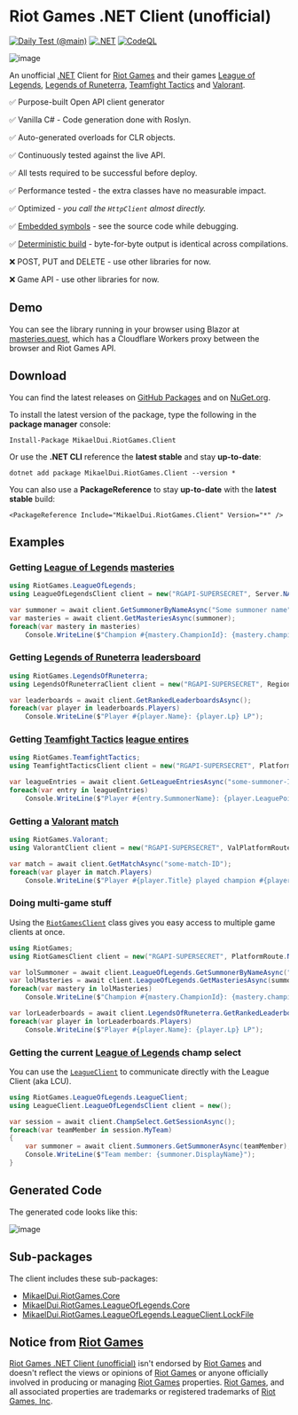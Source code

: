 # Riot Games .NET Client (unofficial)
[![Daily Test (@main)](https://github.com/mikaeldui/riot-games-dotnet-client/actions/workflows/daily-test.main.yml/badge.svg)](https://github.com/mikaeldui/riot-games-dotnet-client/actions/workflows/daily-test.main.yml)
[![.NET](https://github.com/mikaeldui/riot-games-dotnet-client/actions/workflows/dotnet.yml/badge.svg)](https://github.com/mikaeldui/riot-games-dotnet-client/actions/workflows/dotnet.yml)
[![CodeQL](https://github.com/mikaeldui/riot-games-dotnet-client/actions/workflows/codeql-analysis.yml/badge.svg)](https://github.com/mikaeldui/riot-games-dotnet-client/actions/workflows/codeql-analysis.yml)

![image](https://user-images.githubusercontent.com/3706841/147928421-b25b3ddd-c774-4240-bf10-863321b05bb4.png)

An unofficial [.NET][dotnet] Client for [Riot Games][riot] and their games [League of Legends][lol], [Legends of Runeterra][lor], [Teamfight Tactics][tft] and [Valorant][val].

✅ Purpose-built Open API client generator

✅ Vanilla C# -  Code generation done with Roslyn.

✅ Auto-generated overloads for CLR objects.

✅ Continuously tested against the live API.

✅ All tests required to be successful before deploy.

✅ Performance tested - the extra classes have no measurable impact.

✅ Optimized - *you call the `HttpClient` almost directly.*

✅ [Embedded symbols](https://github.com/Turnerj/dotnet-library-checklist#embedding-symbols) - see the source code while debugging.

✅ [Deterministic build](https://github.com/Turnerj/dotnet-library-checklist#enable-deterministic-builds) - byte-for-byte output is identical across compilations.

❌ POST, PUT and DELETE - use other libraries for now.

❌ Game API - use other libraries for now.

## Demo

You can see the library running in your browser using Blazor at [masteries.quest](https://masteries.quest), which has a Cloudflare Workers proxy between the browser and Riot Games API.

## Download

You can find the latest releases on [GitHub Packages](https://github.com/mikaeldui/riot-games-dotnet-client/packages/1184018) and on [NuGet.org](https://www.nuget.org/packages/MikaelDui.RiotGames.Client).

To install the latest version of the package, type the following in the **package manager** console:

    Install-Package MikaelDui.RiotGames.Client
        
Or use the **.NET CLI** reference the **latest stable** and stay **up-to-date**:

    dotnet add package MikaelDui.RiotGames.Client --version *
    
You can also use a **PackageReference** to stay **up-to-date** with the **latest stable** build:

    <PackageReference Include="MikaelDui.RiotGames.Client" Version="*" />

## Examples

### Getting [League of Legends][lol] [masteries](https://developer.riotgames.com/apis#champion-mastery-v4/GET_getChampionMasteryScore)

```C#
using RiotGames.LeagueOfLegends;
using LeagueOfLegendsClient client = new("RGAPI-SUPERSECRET", Server.NA);

var summoner = await client.GetSummonerByNameAsync("Some summoner name");
var masteries = await client.GetMasteriesAsync(summoner);
foreach(var mastery in masteries)
    Console.WriteLine($"Champion #{mastery.ChampionId}: {mastery.championPoints} points");

```

### Getting [Legends of Runeterra][lor] [leadersboard](https://developer.riotgames.com/apis#lor-ranked-v1/GET_getLeaderboards)

```C#
using RiotGames.LegendsOfRuneterra;
using LegendsOfRuneterraClient client = new("RGAPI-SUPERSECRET", RegionRoute.AMERICAS);

var leaderboards = await client.GetRankedLeaderboardsAsync();
foreach(var player in leaderboards.Players)
    Console.WriteLine($"Player #{player.Name}: {player.Lp} LP");

```

### Getting [Teamfight Tactics][tft] [league entires](https://developer.riotgames.com/apis#tft-league-v1/GET_getLeagueEntriesForSummoner)

```C#
using RiotGames.TeamfightTactics;
using TeamfightTacticsClient client = new("RGAPI-SUPERSECRET", PlatformRoute.NA1);

var leagueEntries = await client.GetLeagueEntriesAsync("some-summoner-ID");
foreach(var entry in leagueEntries)
    Console.WriteLine($"Player #{entry.SummonerName}: {player.LeaguePoints} LP");

```

### Getting a [Valorant][val] [match](https://developer.riotgames.com/apis#val-match-v1/GET_getMatch)

```C#
using RiotGames.Valorant;
using ValorantClient client = new("RGAPI-SUPERSECRET", ValPlatformRoute.EU);

var match = await client.GetMatchAsync("some-match-ID");
foreach(var player in match.Players)
    Console.WriteLine($"Player #{player.Title} played champion #{player.ChampionId}");

```

### Doing multi-game stuff
Using the [`RiotGamesClient`](https://github.com/mikaeldui/riot-games-dotnet-client/blob/main/RiotGames.Client/RiotGamesClient.cs) class gives you easy access to multiple game clients at once.

```C#
using RiotGames;
using RiotGamesClient client = new("RGAPI-SUPERSECRET", PlatformRoute.NA1, ValPlatformRoute.NA);

var lolSummoner = await client.LeagueOfLegends.GetSummonerByNameAsync("some-summoner-name");
var lolMasteries = await client.LeagueOfLegends.GetMasteriesAsync(summoner);
foreach(var mastery in lolMasteries)
    Console.WriteLine($"Champion #{mastery.ChampionId}: {mastery.championPoints} points");

var lorLeaderboards = await client.LegendsOfRuneterra.GetRankedLeaderboardsAsync();
foreach(var player in lorLeaderboards.Players)
    Console.WriteLine($"Player #{player.Name}: {player.Lp} LP");

```

### Getting the current [League of Legends][lol] champ select
You can use the [`LeagueClient`](https://github.com/mikaeldui/riot-games-dotnet-client/blob/main/RiotGames.Client/LeagueOfLegends/LeagueClient/LeagueClient.cs) to communicate directly with the League Client (aka LCU).

```C#
using RiotGames.LeagueOfLegends.LeagueClient;
using LeagueClient.LeagueOfLegendsClient client = new();

var session = await client.ChampSelect.GetSessionAsync();
foreach(var teamMember in session.MyTeam)
{
    var summoner = await client.Summoners.GetSummonerAsync(teamMember);
    Console.WriteLine($"Team member: {summoner.DisplayName}");
}

```

## Generated Code
The generated code looks like this:

![image](https://user-images.githubusercontent.com/3706841/150069049-e768f7f3-fa19-4eeb-8c2a-353e3e33a578.png)

## Sub-packages
The client includes these sub-packages:
- [MikaelDui.RiotGames.Core](https://github.com/mikaeldui/riot-games-dotnet-core)
- [MikaelDui.RiotGames.LeagueOfLegends.Core](https://github.com/mikaeldui/riot-games-league-of-legends-dotnet-core)
- [MikaelDui.RiotGames.LeagueOfLegends.LeagueClient.LockFile](https://github.com/mikaeldui/riot-games-league-of-legends-league-client-lock-file-dotnet)

## Notice from [Riot Games][riot]

[Riot Games .NET Client (unofficial)][rgdc] isn't endorsed by [Riot Games][riot] and doesn't reflect the views or opinions of [Riot Games][riot] or anyone officially involved in producing or managing [Riot Games][riot] properties. [Riot Games][riot], and all associated properties are trademarks or registered trademarks of [Riot Games, Inc][riot].

[rgdc]: https://github.com/mikaeldui/riot-games-dotnet-client "Riot Games .NET Client (unofficial)"
[riot]: https://www.riotgames.com/ "Riot Games"
[lol]: https://www.leagueoflegends.com/ "League of Legends"
[lor]: https://playruneterra.com/ "Legends of Runeterra"
[tft]: https://teamfighttactics.leagueoflegends.com/ "Teamfight Tactics"
[val]: https://playvalorant.com/ "Valorant"
[dotnet]: https://dotnet.microsoft.com/ ".NET"
